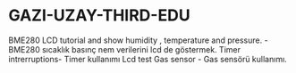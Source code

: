 # GAZI-UZAY-THIRD-EDU
BME280 LCD tutorial and show humidity , temperature and pressure. - BME280 sıcaklık basınç nem verilerini lcd de göstermek.
Timer intrerruptions- Timer kullanımı
Lcd test
Gas sensor - Gas sensörü kullanımı.
